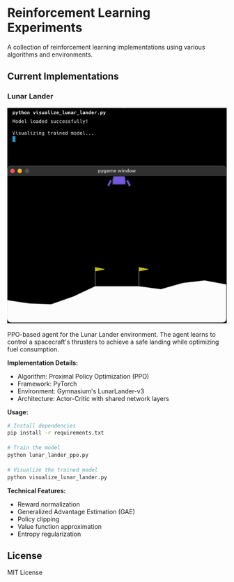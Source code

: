 # Reinforcement Learning Experiments

A collection of reinforcement learning implementations using various algorithms and environments.

## Current Implementations

### Lunar Lander

![Lunar Lander Demo](lunar-lander/lunar-lander.gif)

PPO-based agent for the Lunar Lander environment. The agent learns to control a spacecraft's thrusters to achieve a safe landing while optimizing fuel consumption.

**Implementation Details:**
- Algorithm: Proximal Policy Optimization (PPO)
- Framework: PyTorch
- Environment: Gymnasium's LunarLander-v3
- Architecture: Actor-Critic with shared network layers

**Usage:**
```bash
# Install dependencies
pip install -r requirements.txt

# Train the model
python lunar_lander_ppo.py

# Visualize the trained model
python visualize_lunar_lander.py
```

**Technical Features:**
- Reward normalization
- Generalized Advantage Estimation (GAE)
- Policy clipping
- Value function approximation
- Entropy regularization

## License

MIT License 